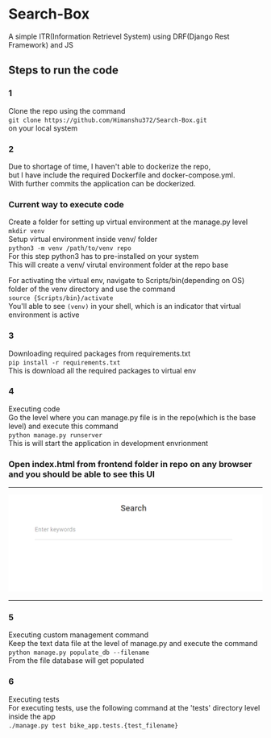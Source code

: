 # Search-Box
A simple ITR(Information Retrievel System) using DRF(Django Rest Framework) and JS

## Steps to run the code 
### 1
Clone the repo using the command<br>
`git clone https://github.com/Himanshu372/Search-Box.git`<br>
on your local system<br>

### 2 
 Due to shortage of time, I haven't able to dockerize the repo,<br>
but I have include the required Dockerfile and docker-compose.yml.<br> 
With further commits the application can be dockerized.<br>
### Current way to execute code
Create a folder for setting up virtual environment at the manage.py level<br>
`mkdir venv`<br>
Setup virtual environment inside venv/ folder<br>
`python3 -m venv /path/to/venv repo`<br>
For this step python3 has to pre-installed on your system<br>
This will create a venv/ virutal environment folder at the repo base<br>

For activating the virtual env, navigate to Scripts/bin(depending on OS) folder of the venv directory and use the command<br>
`source {Scripts/bin}/activate`<br>
You'll able to see `(venv)` in your shell, which is an indicator that virtual environment is active<br>

### 3 
Downloading required packages from requirements.txt<br>
`pip install -r requirements.txt`<br>
This is download all the required packages to virtual env<br>

### 4 
Executing code<br>
Go the level where you can manage.py file is in the repo(which is the base level) and execute this command<br> 
`python manage.py runserver`<br>
This is will start the application in development envrionment<br>
### Open index.html from frontend folder in repo on any browser and you should be able to see this UI<br>
---

![](Advarisk_UI.PNG)

---

### 5
Executing custom management command<br> 
Keep the text data file at the level of manage.py and execute the command<br>
`python manage.py populate_db --filename`<br>
From the file database will get populated<br>

### 6
Executing tests<br>
For executing tests, use the following command at the 'tests' directory level inside the app<br>
`./manage.py test bike_app.tests.{test_filename}`<br>
